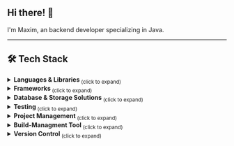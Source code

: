 ## Hi there! 👋
I'm Maxim, an backend developer specializing in Java.
___
<h2>🛠️ Tech Stack</h2>
<details>
  <summary><strong> Languages & Libraries </strong> <sub> (click to expand) </sub></summary>
  <br>
  
  ![Java Badge](https://img.shields.io/badge/-Java-3B4252?style=flat&logo=openjdk&logoColor=D08770)
  ![Kotlin Badge](https://img.shields.io/badge/-Kotlin-3B4252?style=flat&logo=kotlin&logoColor=BF616A)
  ![Python Badge](https://img.shields.io/badge/-Python-3B4252?style=flat&logo=python&logoColor=EBCB8B)
  
  <br>
</details>
<details>
  <summary><strong> Frameworks </strong> <sub> (click to expand) </sub></summary>
  <br>
  
  ###### Java
> ![Spring Badge](https://img.shields.io/badge/spring-%236DB33F.svg?style=for-the-badge&logo=spring&logoColor=white)
> ![OSGI Badge](https://img.shields.io/badge/OSGI-3B4252?style=for-the-badge&logo=OSGI&logoColor=5E81AC)
  
  ###### Python
> ![FastAPI Badge](https://img.shields.io/badge/FastAPI-3B4252?style=for-the-badge&logo=fastapi&logoColor=009385)
  <br>
</details>
<details>
  <summary><strong> Database & Storage Solutions </strong> <sub> (click to expand) </sub></summary>
  <br>
  
![MySQL Badge](https://img.shields.io/badge/MySQL-47809B?style=for-the-badge&logo=mysql&logoColor=88C0D0)
![PostgreSQL Badge](https://img.shields.io/badge/-PostgreSQL-3B4252?style=flat&logo=postgresql&logoColor=81A1C1)
![SQLite Badge](https://img.shields.io/badge/-SQLite-3B4252?style=flat&logo=sqlite&logoColor=B48EAD)
![PostgreSQL Badge](https://img.shields.io/badge/postgres-%23316192.svg?style=for-the-badge&logo=postgresql&logoColor=white)

<br>
</details>
<details>
  <summary><strong> Testing </strong> <sub> (click to expand) </sub></summary>
  <br>
    
![JUnit 5 Badge](https://img.shields.io/badge/-JUnit%205-3B4252?style=flat&logo=junit5&logoColor=8FBCBB)
![Pytest Badge](https://img.shields.io/badge/-Pytest-3B4252?style=flat&logo=pytest&logoColor=88C0D0)
![Selenium Badge](https://img.shields.io/badge/-Selenium-3B4252?style=flat&logo=selenium&logoColor=81A1C1)
![Postman Badge](https://img.shields.io/badge/-Postman-3B4252?style=flat&logo=postman&logoColor=D08770)

<br>
</details>
<details>
  <summary><strong> Project Management </strong> <sub> (click to expand) </sub></summary>
  <br>
    
![Jira Badge](https://img.shields.io/badge/-Jira-3B4252?style=flat&logo=jira&logoColor=BF616A)
![Confluence Badge](https://img.shields.io/badge/-Confluence-3B4252?style=flat&logo=confluence&logoColor=81A1C1)

<br>
</details>
<details>
  <summary><strong> Build-Managment Tool </strong> <sub> (click to expand) </sub></summary>
  <br>
    
![Gradle Badge](https://img.shields.io/badge/Gradle-3B4252?style=for-the-badge&logo=gradle&logoColor=A3BE8C)
![Apache Maven](https://img.shields.io/badge/Apache%20Maven-C71A36?style=for-the-badge&logo=Apache%20Maven&logoColor=white)

<br>
</details>
<details>
  <summary><strong> Version Control </strong> <sub> (click to expand) </sub></summary>
  <br>
    
![Git](https://img.shields.io/badge/git-%23F05033.svg?style=for-the-badge&logo=git&logoColor=white) 
![Apache Subversion](https://img.shields.io/badge/subversion-%23809CC9.svg?style=for-the-badge&logo=subversion&logoColor=white)

<br>
</details>

<!--
**maxshushanikov/maxshushanikov** is a ✨ _special_ ✨ repository because its `README.md` (this file) appears on your GitHub profile.

Here are some ideas to get you started:

- 🔭 I’m currently working on ...
- 🌱 I’m currently learning ...
- 👯 I’m looking to collaborate on ...
- 🤔 I’m looking for help with ...
- 💬 Ask me about ...
- 📫 How to reach me: ...
- 😄 Pronouns: ...
- ⚡ Fun fact: ...
-->
